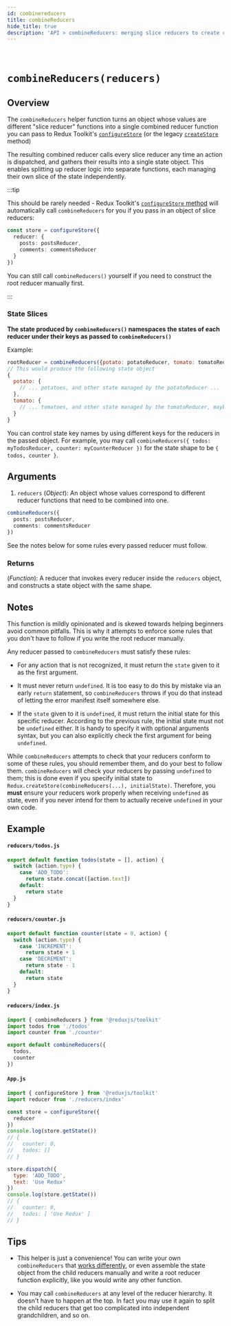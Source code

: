 ```yaml
---
id: combinereducers
title: combineReducers
hide_title: true
description: 'API > combineReducers: merging slice reducers to create combined state'
---
```


&nbsp;

# `combineReducers(reducers)`

## Overview

The `combineReducers` helper function turns an object whose values are different "slice reducer" functions into a single combined reducer function you can pass to Redux Toolkit's [`configureStore`](https://redux-toolkit.js.org/api/configureStore) (or the legacy [`createStore`](createStore.md) method)

The resulting combined reducer calls every slice reducer any time an action is dispatched, and gathers their results into a single state object. This enables splitting up reducer logic into separate functions, each managing their own slice of the state independently.

:::tip

This should be rarely needed - Redux Toolkit's [`configureStore` method](https://redux-toolkit.js.org/api/configureStore) will automatically call `combineReducers` for you if you pass in an object of slice reducers:

```ts
const store = configureStore({
  reducer: {
    posts: postsReducer,
    comments: commentsReducer
  }
})
```

You can still call `combineReducers()` yourself if you need to construct the root reducer manually first.

:::

### State Slices

**The state produced by `combineReducers()` namespaces the states of each reducer under their keys as passed to `combineReducers()`**

Example:

```js
rootReducer = combineReducers({potato: potatoReducer, tomato: tomatoReducer})
// This would produce the following state object
{
  potato: {
    // ... potatoes, and other state managed by the potatoReducer ...
  },
  tomato: {
    // ... tomatoes, and other state managed by the tomatoReducer, maybe some nice sauce? ...
  }
}
```

You can control state key names by using different keys for the reducers in the passed object. For example, you may call `combineReducers({ todos: myTodosReducer, counter: myCounterReducer })` for the state shape to be `{ todos, counter }`.

## Arguments

1. `reducers` (_Object_): An object whose values correspond to different reducer functions that need to be combined into one.

```ts
combineReducers({
  posts: postsReducer,
  comments: commentsReducer
})
```

See the notes below for some rules every passed reducer must follow.

### Returns

(_Function_): A reducer that invokes every reducer inside the `reducers` object, and constructs a state object with the same shape.

## Notes

This function is mildly opinionated and is skewed towards helping beginners avoid common pitfalls. This is why it attempts to enforce some rules that you don't have to follow if you write the root reducer manually.

Any reducer passed to `combineReducers` must satisfy these rules:

- For any action that is not recognized, it must return the `state` given to it as the first argument.

- It must never return `undefined`. It is too easy to do this by mistake via an early `return` statement, so `combineReducers` throws if you do that instead of letting the error manifest itself somewhere else.

- If the `state` given to it is `undefined`, it must return the initial state for this specific reducer. According to the previous rule, the initial state must not be `undefined` either. It is handy to specify it with optional arguments syntax, but you can also explicitly check the first argument for being `undefined`.

While `combineReducers` attempts to check that your reducers conform to some of these rules, you should remember them, and do your best to follow them. `combineReducers` will check your reducers by passing `undefined` to them; this is done even if you specify initial state to `Redux.createStore(combineReducers(...), initialState)`. Therefore, you **must** ensure your reducers work properly when receiving `undefined` as state, even if you never intend for them to actually receive `undefined` in your own code.

## Example

#### `reducers/todos.js`

```js
export default function todos(state = [], action) {
  switch (action.type) {
    case 'ADD_TODO':
      return state.concat([action.text])
    default:
      return state
  }
}
```

#### `reducers/counter.js`

```js
export default function counter(state = 0, action) {
  switch (action.type) {
    case 'INCREMENT':
      return state + 1
    case 'DECREMENT':
      return state - 1
    default:
      return state
  }
}
```

#### `reducers/index.js`

```js
import { combineReducers } from '@reduxjs/toolkit'
import todos from './todos'
import counter from './counter'

export default combineReducers({
  todos,
  counter
})
```

#### `App.js`

```js
import { configureStore } from '@reduxjs/toolkit' 
import reducer from './reducers/index'

const store = configureStore({
  reducer
})
console.log(store.getState())
// {
//   counter: 0,
//   todos: []
// }

store.dispatch({
  type: 'ADD_TODO',
  text: 'Use Redux'
})
console.log(store.getState())
// {
//   counter: 0,
//   todos: [ 'Use Redux' ]
// }
```

## Tips

- This helper is just a convenience! You can write your own `combineReducers` that [works differently](https://github.com/redux-utilities/reduce-reducers), or even assemble the state object from the child reducers manually and write a root reducer function explicitly, like you would write any other function.

- You may call `combineReducers` at any level of the reducer hierarchy. It doesn't have to happen at the top. In fact you may use it again to split the child reducers that get too complicated into independent grandchildren, and so on.
